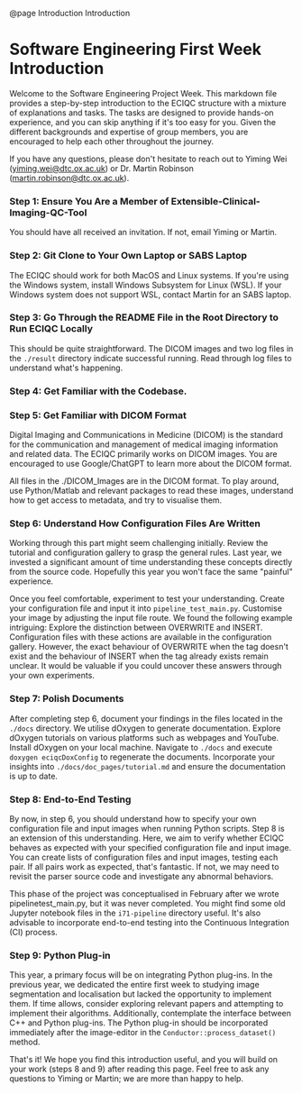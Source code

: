 @page Introduction Introduction

# Software Engineering First Week Introduction

Welcome to the Software Engineering Project Week. This markdown file provides a step-by-step introduction to the ECIQC structure with a mixture of explanations and tasks. The tasks are designed to provide hands-on experience, and you can skip anything if it's too easy for you. Given the different backgrounds and expertise of group members, you are encouraged to help each other throughout the journey.

If you have any questions, please don't hesitate to reach out to Yiming Wei (yiming.wei@dtc.ox.ac.uk) or Dr. Martin Robinson (martin.robinson@dtc.ox.ac.uk).

### Step 1: Ensure You Are a Member of Extensible-Clinical-Imaging-QC-Tool
You should have all received an invitation. If not, email Yiming or Martin.

### Step 2: Git Clone to Your Own Laptop or SABS Laptop
The ECIQC should work for both MacOS and Linux systems. If you're using the Windows system, install Windows Subsystem for Linux (WSL). If your Windows system does not support WSL, contact Martin for an SABS laptop.

### Step 3: Go Through the README File in the Root Directory to Run ECIQC Locally
This should be quite straightforward. The DICOM images and two log files in the `./result` directory indicate successful running. Read through log files to understand what's happening.

### Step 4: Get Familiar with the Codebase.

### Step 5: Get Familiar with DICOM Format
Digital Imaging and Communications in Medicine (DICOM) is the standard for the communication and management of medical imaging information and related data. The ECIQC primarily works on DICOM images. You are encouraged to use Google/ChatGPT to learn more about the DICOM format.

All files in the ./DICOM_Images are in the DICOM format. To play around, use Python/Matlab and relevant packages to read these images, understand how to get access to metadata, and try to visualise them.

### Step 6: Understand How Configuration Files Are Written
Working through this part might seem challenging initially. Review the tutorial and configuration gallery to grasp the general rules. Last year, we invested a significant amount of time understanding these concepts directly from the source code. Hopefully this year you won't face the same "painful" experience.

Once you feel comfortable, experiment to test your understanding. Create your configuration file and input it into `pipeline_test_main.py`. Customise your image by adjusting the input file route. We found the following example intriguing:
Explore the distinction between OVERWRITE and INSERT. Configuration files with these actions are available in the configuration gallery. However, the exact behaviour of OVERWRITE when the tag doesn't exist and the behaviour of INSERT when the tag already exists remain unclear. It would be valuable if you could uncover these answers through your own experiments.

### Step 7: Polish Documents
After completing step 6, document your findings in the files located in the `./docs` directory. We utilise dOxygen to generate documentation. Explore dOxygen tutorials on various platforms such as webpages and YouTube. Install dOxygen on your local machine. Navigate to `./docs` and execute `doxygen eciqcDoxConfig` to regenerate the documents. Incorporate your insights into `./docs/doc_pages/tutorial.md` and ensure the documentation is up to date.

### Step 8: End-to-End Testing
By now, in step 6, you should understand how to specify your own configuration file and input images when running Python scripts. Step 8 is an extension of this understanding. Here, we aim to verify whether ECIQC behaves as expected with your specified configuration file and input image. You can create lists of configuration files and input images, testing each pair. If all pairs work as expected, that's fantastic. If not, we may need to revisit the parser source code and investigate any abnormal behaviors.

This phase of the project was conceptualised in February after we wrote pipelinetest_main.py, but it was never completed. You might find some old Jupyter notebook files in the `i71-pipeline` directory useful. It's also advisable to incorporate end-to-end testing into the Continuous Integration (CI) process.


### Step 9: Python Plug-in
This year, a primary focus will be on integrating Python plug-ins. In the previous year, we dedicated the entire first week to studying image segmentation and localisation but lacked the opportunity to implement them. If time allows, consider exploring relevant papers and attempting to implement their algorithms. Additionally, contemplate the interface between C++ and Python plug-ins. The Python plug-in should be incorporated immediately after the image-editor in the `Conductor::process_dataset()` method.

That's it! We hope you find this introduction useful, and you will build on your work (steps 8 and 9) after reading this page. Feel free to ask any questions to Yiming or Martin; we are more than happy to help.
